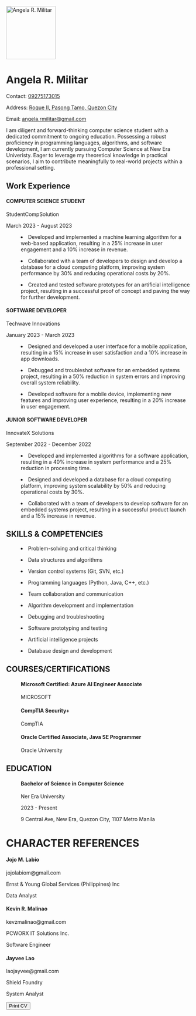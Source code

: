 <!DOCTYPE html>
<html lang="en">

<head>
    <meta charset="UTF-8">
    <meta http-equiv="X-UA-Compatible" content="IE=edge">
    <meta name="viewport" content="width=device-width, initial-scale=1.0">
    
</head>
<body>
    <div id="resume">
        <img src="https://scontent.fmnl9-1.fna.fbcdn.net/v/t39.30808-6/436236366_1784792672002975_8022089195720121170_n.jpg?stp=cp6_dst-jpg&_nc_cat=109&ccb=1-7&_nc_sid=5f2048&_nc_eui2=AeFHGiHSMHKzN5HlOUzGapouJ1nRmCyxcasnWdGYLLFxqz0h_mhG5RHmy8ePcwyIM_wUgGEXWqY6K-al16Peqwv_&_nc_ohc=8YdBNd_ECVwAb6RpH6A&_nc_ht=scontent.fmnl9-1.fna&oh=00_AfDfX-fIAK6niQq1F9JamsGriBTl-mzEWwp7zpGhihl4bA&oe=661B1BCF" alt="Angela R. Militar" width="135" height="145">
        <h1>Angela R. Militar</h1>
        <p>Contact: <a href=#>09275173015</a>
            <p>Address: <a href=#>Roque II, Pasong Tamo, Quezon City</a>
                <p>Email: <a href=#>angela.rmilitar@gmail.com</a>
                    <p id="objective">I am diligent and forward-thinking computer science student with a dedicated commitment to ongoing education. Possessing a robust proficiency in programming languages, algorithms, and software development, I am currently pursuing Computer Science at New Era Univeristy. Eager to leverage my theoretical knowledge in practical scenarios, I aim to contribute meaningfully to real-world projects within a professional setting.
                        </dl>
                        <dl>
                            <h2>Work Experience</h2>
                            <h4>COMPUTER SCIENCE STUDENT</h4>
                            <p>StudentCompSolution
                                <p>March 2023 - August 2023
                                    <dd>
                                        <p>
                                            <li>Developed and implemented a machine learning algorithm for a web-based application, resulting in a 25% increase in user engagement and a 10% increase in revenue.<br />
                                                <p>
                                                    <li>Collaborated with a team of developers to design and develop a database for a cloud computing platform, improving system performance by 30% and reducing operational costs by 20%.<br />
                                                        </ul>
                                                        <p>
                                                            <li>Created and tested software prototypes for an artificial intelligence project, resulting in a successful proof of concept and paving the way for further development.<br />
                                                                <ul>
                        </dl>
                        <dl>
                            <h4>SOFTWARE DEVELOPER</h4>
                            <p>Techwave Innovations
                                <p>January 2023 - March 2023
                                    <dd>
                                        <p>
                                            <li>Designed and developed a user interface for a mobile application, resulting in a 15% increase in user satisfaction and a 10% increase in app downloads.<br />
                                                <p>
                                                    <li>Debugged and troubleshot software for an embedded systems project, resulting in a 50% reduction in system errors and improving overall system reliability.<br />
                                                        <p>
                                                            <li>Developed software for a mobile device, implementing new features and improving user experience, resulting in a 20% increase in user engagement.<br />
                                                                <ul>
                        </dl>
                        <dl>
                            <h4>JUNIOR SOFTWARE DEVELOPER</h4>
                            <p>InnovateX Solutions
                                <p>September 2022 - December 2022
                                    <dd>
                                        <p>
                                            <li>Developed and implemented algorithms for a software application, resulting in a 40% increase in system performance and a 25% reduction in processing time.<br />
                                                <p>
                                                    <li>Designed and developed a database for a cloud computing platform, improving system scalability by 50% and reducing operational costs by 30%.<br />
                                                        <p>
                                                            <li>Collaborated with a team of developers to develop software for an embedded systems project, resulting in a successful product launch and a 15% increase in revenue.<br />
                                                                <ul>
                        </dl>
                        <dl>
                            <h2>SKILLS & COMPETENCIES</h2>
                            <dd>
                                <p>
                                    <li>Problem-solving and critical thinking<br />
                                        <p>
                                            <li>Data structures and algorithms<br />
                                                <p>
                                                    <li>Version control systems (Git, SVN, etc.)<br />
                                                        <p>
                                                            <li>Programming languages (Python, Java, C++, etc.)<br />
                                                                <p>
                                                                    <li>Team collaboration and communication<br />
                                                                        <p>
                                                                            <li>Algorithm development and implementation<br />
                                                                                <p>
                                                                                    <li>Debugging and troubleshooting<br />
                                                                                        <p>
                                                                                            <li>Software prototyping and testing<br />
                                                                                                <p>
                                                                                                    <li>Artificial intelligence projects<br />
                                                                                                        <p>
                                                                                                            <li>Database design and development<br />
                                                                                                                <ul>
                        </dl>
                        <dl>
                            <h2>COURSES/CERTIFICATIONS</h2>
                            <dd>
                                <h4>Microsoft Certified: Azure AI Engineer Associate</h4>
                                <p>MICROSOFT
                                    <h4>CompTIA Security+</h4>
                                    <p>CompTIA
                                        <h4>Oracle Certified Associate, Java SE Programmer</h4>
                                        <p>Oracle University
                                            <ul>
                        </dl>
                        <dl>
                            <h2>EDUCATION</h2>
                            <dd>
                                <h4>Bachelor of Science in Computer Science</h4>
                                <p>Ner Era University
                                    <p>2023 - Present
                                        <p>9 Central Ave, New Era, Quezon City, 1107 Metro Manila
                                            <ul>
                        </dl>
                        <dl>
                            <h1>CHARACTER REFERENCES</h1>
                            <h4>Jojo M. Labio</h4>
                            <p>jojolabiom@gmail.com</p>
                            <p>Ernst & Young Global Services (Philippines) Inc</p>
                            <p>Data Analyst</p>
                            <h4>Kevin R. Malinao </h4>
                            <p>kevzmalinao@gmail.com</p>
                            <p>PCWORX IT Solutions Inc.</p>
                            <p>Software Engineer</p>
                            <h4>Jayvee Lao</h4>
                            <p>laojayvee@gmail.com</p>
                            <p>Shield Foundry</p>
                            <p>System Analyst</p>
    </div>
    </div>
</body>

</html>

<button>Print CV</button>

<!-- FONTAWESOME JS -->
<script src="C:\Users\Lenovo\Downloads\intex"></script>
<!-- CUSTOM JS -->
<script>
    var btn = document.querySelector("button");
    btn.onclick = () => {
        window.print();
    }
</script>
</body>

</html>
